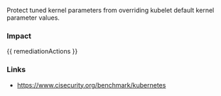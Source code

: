 
Protect tuned kernel parameters from overriding kubelet default kernel parameter values.

### Impact
<!-- Add Impact here -->

<!-- DO NOT CHANGE -->
{{ remediationActions }}

### Links
- https://www.cisecurity.org/benchmark/kubernetes


